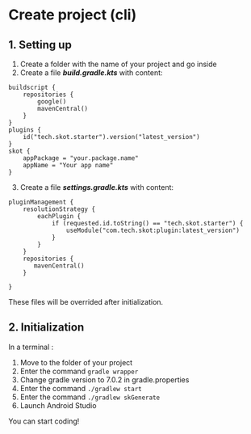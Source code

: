 # Create project (cli)
## 1. Setting up
1. Create a folder  with the name of your project and go inside
2. Create a file ***build.gradle.kts*** with content: 
```
buildscript {
    repositories {
        google()
        mavenCentral()
    }
}
plugins {
	id("tech.skot.starter").version("latest_version")
}
skot {
	appPackage = "your.package.name"
	appName = "Your app name"
}
```
3. Create a file ***settings.gradle.kts*** with content:
```
pluginManagement {
    resolutionStrategy {
        eachPlugin {
            if (requested.id.toString() == "tech.skot.starter") {
                useModule("com.tech.skot:plugin:latest_version")
            }
        }
    }
    repositories {
       mavenCentral()
    }

}
```
These files will be overrided after initialization.

## 2. Initialization
In a terminal : 
1. Move to the folder of your project
2. Enter the command `gradle wrapper`
3. Change gradle version to 7.0.2 in gradle.properties   
4. Enter the command `./gradlew start`
5. Enter the command `./gradlew skGenerate`
6. Launch Android Studio

You can start coding!
